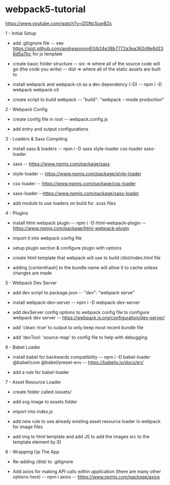 # webpack5-tutorial
https://www.youtube.com/watch?v=IZGNcSuwBZs

1 - Initial Setup

- add .gitignore file
-- see https://gist.github.com/andreasonny83/b24e38b7772a3ea362d8e8d238d5a7bc for js template

- create basic folder structure
-- src => where all of the source code will go (the code you write)
-- dist => where all of the static assets are built to

- install webpack and webpack-cli as a dev dependency (-D)
-- npm i -D webpack webpack-cli

- create script to build webpack
-- "build": "webpack --mode production"


2 - Webpack Config

- create config file in root
-- webpack.config.js

- add entry and output configurations


3 - Loaders & Sass Compiling

- install sass & loaders
--  npm i -D sass style-loader css-loader sass-loader

- sass
-- https://www.npmjs.com/package/sass

- style-loader
-- https://www.npmjs.com/package/style-loader

- css-loader
-- https://www.npmjs.com/package/css-loader

- sass-loader
--https://www.npmjs.com/package/sass-loader

- add module to use loaders on build for .scss files


4 - Plugins

- install html webpack plugin
-- npm i -D html-webpack-plugin
-- https://www.npmjs.com/package/html-webpack-plugin

- import it into webpack config file

- setup plugin section & configure plugin with options

- create html template that webpack will use to build /dist/index.html file

- adding [contenthash] to the bundle name will allow it to cache unless changes are made


5 - Webpack Dev Server

- add dev script to package.json
-- "dev": "webpack serve"

- install webpack-dev-server
-- npm i -D webpack-dev-server

- add devServer config options to webpack config file to configure webpack dev server
-- https://webpack.js.org/configuration/dev-server/

- add 'clean: true' to output to only keep most recent bundle file

- add 'devTool: 'source-map' to config file to help with debugging


6 - Babel Loader

- install babel for backwards compatibility
-- npm i -D babel-loader @babel/core @babel/preset-env
-- https://babeljs.io/docs/en/

- add a rule for babel-loader


7 - Asset Resource Loader

- create folder called /assets/

- add svg image to assets folder

- import into index.js

- add new rule to use already existing asset resource loader in webpack for image files

- add img to html template and add JS to add the images src to the template element by ID


8 - Wrapping Up The App

- Re-adding /dist/ to .gitignore

- Add axios for making API calls within application (there are many other options here)
-- npm i axios
-- https://www.npmjs.com/package/axios